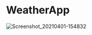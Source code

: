 # WeatherApp

![Screenshot_20210401-154832](https://user-images.githubusercontent.com/75883177/113435223-0d059780-93eb-11eb-90c3-040da1f34e44.jpg)
